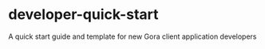 # developer-quick-start
A quick start guide and template for new Gora client application developers
